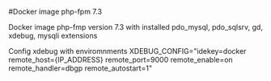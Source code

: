 #Docker image php-fpm 7.3

Docker image php-fmp version 7.3 with installed pdo_mysql, pdo_sqlsrv, gd, xdebug, mysqli extensions

Config xdebug with enviromnments XDEBUG_CONFIG="idekey=docker remote_host={IP_ADDRESS} remote_port=9000 remote_enable=on remote_handler=dbgp remote_autostart=1"